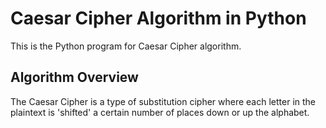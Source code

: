 # Caesar Cipher Algorithm in Python

This is the Python program for Caesar Cipher algorithm.

## Algorithm Overview

The Caesar Cipher is a type of substitution cipher where each letter in the plaintext is 'shifted' a certain number of places down or up the alphabet.
